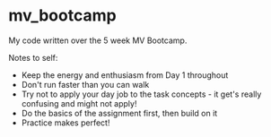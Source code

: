 # mv_bootcamp
My code written over the 5 week MV Bootcamp.

Notes to self:
- Keep the energy and enthusiasm from Day 1 throughout
- Don't run faster than you can walk
- Try not to apply your day job to the task concepts - it get's really confusing and might not apply!
- Do the basics of the assignment first, then build on it
- Practice makes perfect!
